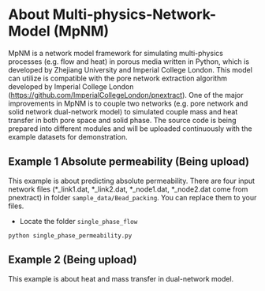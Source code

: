 # About Multi-physics-Network-Model (MpNM)
MpNM is a network model framework for simulating multi-physics processes (e.g. flow and heat) in porous media written in Python, which is developed by Zhejiang University and Imperial College London. This model can utilize is compatible with the pore network extraction algorithm developed by Imperial College London (https://github.com/ImperialCollegeLondon/pnextract). One of the major improvements in MpNM is to couple two networks (e.g. pore network and solid network dual-network model) to simulated couple mass and heat transfer in both pore space and solid phase. The source code is being prepared into different modules and will be uploaded continuously with the example datasets for demonstration.


## Example 1 Absolute permeability (Being upload)

This example is about predicting absolute permeability. There are four input network files (*_link1.dat, *_link2.dat, *_node1.dat, *_node2.dat come from pnextract) in folder ```sample_data/Bead_packing```. You can replace them to your files. 

* Locate the folder ```single_phase_flow```
```
python single_phase_permeability.py 
```
## Example 2 (Being upload)
This example is about heat and mass transfer in dual-network model.

